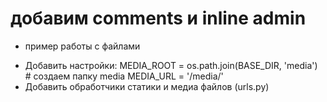 # добавим comments и inline admin #

+ пример работы с файлами
* Добавить настройки:
MEDIA_ROOT = os.path.join(BASE_DIR, 'media')  # создаем папку media
MEDIA_URL = '/media/'
* Добавить обработчики статики и медиа файлов (urls.py)

